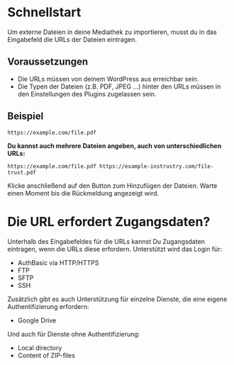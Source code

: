 # Schnellstart

Um externe Dateien in deine Mediathek zu importieren, musst du in das Eingabefeld die URLs der Dateien eintragen.

## Voraussetzungen

* Die URLs müssen von deinem WordPress aus erreichbar sein.
* Die Typen der Dateien (z.B. PDF, JPEG ...) hinter den URLs müssen in den Einstellungen des Plugins zugelassen sein.

## Beispiel

`https://example.com/file.pdf`

**Du kannst auch mehrere Dateien angeben, auch von unterschiedlichen URLs:**

`https://example.com/file.pdf
https://example-instrustry.com/file-trust.pdf`

Klicke anschließend auf den Button zum Hinzufügen der Dateien. Warte einen Moment bis die Rückmeldung angezeigt wird.

# Die URL erfordert Zugangsdaten?

Unterhalb des Eingabefeldes für die URLs kannst Du Zugangsdaten eintragen, wenn die URLs diese erfordern. Unterstützt wird das Login für:

* AuthBasic via HTTP/HTTPS
* FTP
* SFTP
* SSH

Zusätzlich gibt es auch Unterstützung für einzelne Dienste, die eine eigene Authentifizierung erfordern:

* Google Drive

Und auch für Dienste ohne Authentifizierung:

* Local directory
* Content of ZIP-files
